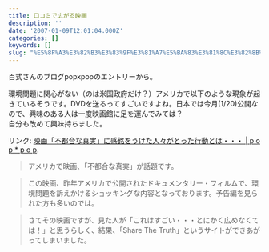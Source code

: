```yaml
---
title: 口コミで広がる映画
description: ''
date: '2007-01-09T12:01:04.000Z'
categories: []
keywords: []
slug: "%E5%8F%A3%E3%82%B3%E3%83%9F%E3%81%A7%E5%BA%83%E3%81%8C%E3%82%8B%E6%98%A0%E7%94%BB"
---
```

百式さんのブログpopxpopのエントリーから。

環境問題に関心がない（のは米国政府だけ？）アメリカで以下のような現象が起きているそうです。DVDを送るってすごいですよね。日本では今月(1/20)公開なので、興味のある人は一度映画館に足を運んでみては？  
自分も改めて興味持ちました。

リンク: [映画「不都合な真実」に感銘をうけた人々がとった行動とは・・・ | p o p \* p o p](http://www.popxpop.com/archives/2007/01/post_2.html "映画「不都合な真実」に感銘をうけた人々がとった行動とは・・・ | p o p * p o p").

> アメリカで映画、「不都合な真実」が話題です。

> この映画、昨年アメリカで公開されたドキュメンタリー・フィルムで、環境問題を訴えかけるショッキングな内容となっております。予告編を見られた方も多いのでは。

> さてその映画ですが、見た人が「これはすごい・・・とにかく広めなくては！」と思うらしく、結果、「Share The Truth」というサイトができあがってしまいました。